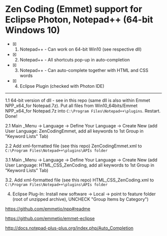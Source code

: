 
# Zen Coding (Emmet) support for Eclipse Photon, Notepad++ (64-bit Windows 10)

- [x] 1. Notepad++ - Can work on 64-bit Win10 (see respective dll)

- [x] 2. Notepad++ - All shortcuts pop-up in auto-completion

- [x] 3. Notepad++ - Can auto-complete together with HTML and CSS words

- [x] 4. Eclipse Plugin (checked with Photon IDE)

<hr>

1.1 64-bit version of dll - see in this repo (same dll is also within Emmet NPP_x64_for Notepad.7z). Put all files from Win10_64bits/Emmet NPP_x64_for Notepad.7z into `C:\Program Files\Notepad++\plugins`. Restart. Done!

2.1 Main _Menu -> Language -> Define Your Language -> Create New (add User Language: ZenCodingEmmet, add all keywords to 1st Group in  "Keyword Lists" Tab)

2.2 Add xml-formatted file (see this repo) ZenCodingEmmet.xml  to `C:\Program Files\Notepad++\plugins\APIs folder`

3.1 Main _Menu -> Language -> Define Your Language -> Create New (add User Language: HTML_CSS_ZenCoding, add all keywords to 1st Group in  "Keyword Lists" Tab)

3.2. Add xml-formatted file (see this repo) HTML_CSS_ZenCoding.xml to `C:\Program Files\Notepad++\plugins\APIs folder`

4. Eclipse Plug-In: Install new software -> Local -> point to feature folder (root of unzipped archive), UNCHECK "Group Items by Category")


https://github.com/emmetio/npp#readme 

https://github.com/emmetio/emmet-eclipse 

http://docs.notepad-plus-plus.org/index.php/Auto_Completion 
